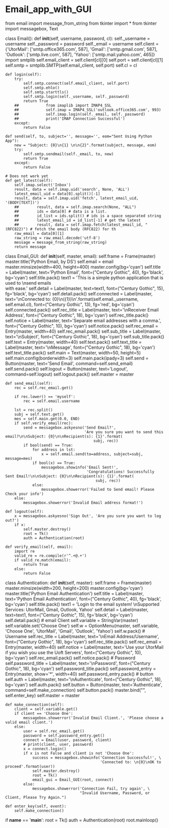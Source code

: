 # Email_app_with_GUI

from email import message_from_string
from tkinter import *
from tkinter import messagebox, Text


class Email():
    def __init__(self, username, password, cl):
        self._username = username
        self._password = password
        self._email = username
        self.client = {'UtorMail': ['smtp.office365.com', 587], 'Gmail': ['smtp.gmail.com', 587],
                       'Outlook': ['smtp.live.com', 587], 'Yahoo': ['smtp.mail.yahoo.com', 465]}
        import smtplib
        self.email_client = self.client[cl][0]
        self.port = self.client[cl][1]
        self.smtp = smtplib.SMTP(self.email_client, self.port)
        self.cl = cl

    def login(self):
        try:
            self.smtp.connect(self.email_client, self.port)
            self.smtp.ehlo()
            self.smtp.starttls()
            self.smtp.login(self._username, self._password)
            return True
        ##            from imaplib import IMAP4_SSL
        ##            self.imap = IMAP4_SSL('outlook.office365.com', 993)
        ##            self.imap.login(self._email, self._password)
        ##            print('IMAP Connection Successful')
        except:
            return False

    def send(self, to, subject='', message='', eom="Sent Using Python App"):
        new = "Subject: {0}\n{1} \n\n{2}".format(subject, message, eom)
        try:
            self.smtp.sendmail(self._email, to, new)
            return True
        except:
            return False

    # Does not work yet
    def get_latest(self):
        self.imap.select('Inbox')
        result, data = self.imap.uid('search', None, 'ALL')
        latest_email_uid = data[0].split()[-1]
        result, data = self.imap.uid('fetch', latest_email_uid, '(BODY[TEXT])')
        ##        result, data = self.imap.search(None, "ALL")
        ##        ids = data[0] # data is a list.
        ##        id_list = ids.split() # ids is a space separated string
        ##        latest_email_id = id_list[-1] # get the latest
        ##        result, data = self.imap.fetch(latest_email_id, "(RFC822)") # fetch the email body (RFC822) for th
        raw_email = data[0][1]
        raw_string = raw_email.decode('utf-8')
        message = message_from_string(raw_string)
        return message


class Email_GUI:
    def __init__(self, master, email):
        self.frame = Frame(master)
        master.title('Python Email, by DS')
        self.email = email
        master.minsize(width=400, height=400)
        master.config(bg='cyan')
        self.title = Label(master, text='Python Email', font=("Century Gothic", 40), fg='black', bg='cyan')
        self.title.pack()
        text1 = 'This is a simple python application that is used to \nsend emails\
 with ease.'
        self.detail = Label(master, text=text1, font=("Century Gothic", 15), fg='black', bg='cyan')
        self.detail.pack()
        self.connected = Label(master, text='\nConnected to: {0}\n({1})\n'.format(self.email._username, self.email.cl),
                               font=("Century Gothic", 13), fg='red', bg='cyan')
        self.connected.pack()
        self.rec_title = Label(master, text='\nReceiver Email Address', font=("Century Gothic", 18), bg='cyan')
        self.rec_title.pack()
        self.notice = Label(master, text='Separate email addresses with a comma.', font=("Century Gothic", 10),
                            bg='cyan')
        self.notice.pack()
        self.rec_email = Entry(master, width=40)
        self.rec_email.pack()
        self.sub_title = Label(master, text='\nSubject', font=("Century Gothic", 18), bg='cyan')
        self.sub_title.pack()
        self.text = Entry(master, width=40)
        self.text.pack()
        self.text_title = Label(master, text='\nMessage', font=("Century Gothic", 18), bg='cyan')
        self.text_title.pack()
        self.main = Text(master, width=50, height=5)
        self.main.config(borderwidth=3)
        self.main.pack(ipady=3)
        self.send = Button(master, text='Send Email', command=self.send_email)
        self.send.pack()
        self.logout = Button(master, text='Logout', command=self.logout)
        self.logout.pack()
        self.master = master

    def send_email(self):
        rec = self.rec_email.get()

        if rec.lower() == 'myself':
            rec = self.email.username

        lst = rec.split()
        subj = self.text.get()
        mes = self.main.get(0.0, END)
        if self.verify_email(rec):
            send = messagebox.askyesno('Send Email?',
                                       'Are you sure you want to send this email?\n\nSubject: {0}\n\nRecipient(s): {1}'.format(
                                           subj, rec))
            if bool(send) == True:
                for address in lst:
                    x = self.email.send(to=address, subject=subj, message=mes)
                if bool(x) == True:
                    messagebox.showinfo('Email Sent!',
                                        'Congratulations! Successfully Sent Email!\n\nSubject: {0}\n\nRecipient(s): {1}'.format(
                                            subj, rec))
                else:
                    messagebox.showerror('Failed to Send email! Please Check your info')
        else:
            messagebox.showerror('Invalid Email address format!')

    def logout(self):
        x = messagebox.askyesno('Sign Out', 'Are you sure you want to log out?')
        if x:
            self.master.destroy()
            root = Tk()
            auth = Authentication(root)

    def verify_email(self, email):
        import re
        valid_re = re.compile(r'^.+@.+')
        if valid_re.match(email):
            return True
        else:
            return False


class Authentication:
    def __init__(self, master):
        self.frame = Frame(master)
        master.minsize(width=200, height=200)
        master.config(bg='cyan')
        master.title('Python Email Authentication')
        self.title = Label(master, text='Python Email Authentication', font=("Century Gothic", 40), fg='black',
                           bg='cyan')
        self.title.pack()
        text1 = 'Login to the email system! \nSupported Services: UtorMail, Gmail, Outlook, Yahoo'
        self.detail = Label(master, text=text1, font=("Century Gothic", 15), fg='black', bg='cyan')
        self.detail.pack()
        # email Client
        self.variable = StringVar(master)
        self.variable.set('Choose One')
        self.w = OptionMenu(master, self.variable, 'Choose One', 'UtorMail', 'Gmail', 'Outlook', 'Yahoo')
        self.w.pack()
        # Username
        self.rec_title = Label(master, text='\nEmail Address/Username', font=("Century Gothic", 18), bg='cyan')
        self.rec_title.pack()
        self.rec_email = Entry(master, width=40)
        self.notice = Label(master, text='Use your UtorMail if you wish you use the Uoft Servers',
                            font=("Century Gothic", 10), bg='cyan')
        self.rec_email.pack()
        self.notice.pack()
        # Password
        self.password_title = Label(master, text='\nPassword', font=("Century Gothic", 18), bg='cyan')
        self.password_title.pack()
        self.password_entry = Entry(master, show='*', width=40)
        self.password_entry.pack()
        # button
        self.auth = Label(master, text='\nAuthenticate', font=("Century Gothic", 18), bg='cyan')
        self.auth.pack()
        self.button = Button(master, text='Authenticate', command=self.make_connection)
        self.button.pack()
        master.bind("<Return>", self.enter_key)
        self.master = master

    def make_connection(self):
        client = self.variable.get()
        if client == 'Choose One':
            messagebox.showerror('Invalid Email Client.', 'Please choose a valid email client.')
        else:
            user = self.rec_email.get()
            password = self.password_entry.get()
            connect = Email(user, password, client)
            # print(client, user, password)
            x = connect.login()
            if x is not False and client is not 'Choose One':
                success = messagebox.showinfo('Connection Successful!', \
                                              'Connected to: \n{0}\nOK to proceed'.format(user))
                self.master.destroy()
                root = Tk()
                email_gui = Email_GUI(root, connect)
            else:
                messagebox.showerror('Connection Fail, try again', \
                                     "Invalid Username, Password, or Client, Please Try Again.")

    def enter_key(self, event):
        self.make_connection()


if __name__ == '__main__':
    root = Tk()
    auth = Authentication(root)
    root.mainloop()
